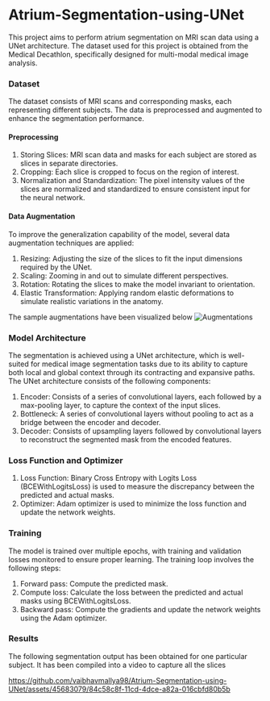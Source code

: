 # Atrium-Segmentation-using-UNet
This project aims to perform atrium segmentation on MRI scan data using a UNet architecture. The dataset used for this project is obtained from the Medical Decathlon, specifically designed for multi-modal medical image analysis.

### Dataset
The dataset consists of MRI scans and corresponding masks, each representing different subjects. The data is preprocessed and augmented to enhance the segmentation performance.

#### Preprocessing
1. Storing Slices: MRI scan data and masks for each subject are stored as slices in separate directories.
2. Cropping: Each slice is cropped to focus on the region of interest.
3. Normalization and Standardization: The pixel intensity values of the slices are normalized and standardized to ensure consistent input for the neural network.

#### Data Augmentation
To improve the generalization capability of the model, several data augmentation techniques are applied:

1. Resizing: Adjusting the size of the slices to fit the input dimensions required by the UNet.
2. Scaling: Zooming in and out to simulate different perspectives.
3. Rotation: Rotating the slices to make the model invariant to orientation.
4. Elastic Transformation: Applying random elastic deformations to simulate realistic variations in the anatomy.
   
The sample augmentations have been visualized below
![Augmentations](https://github.com/vaibhavmallya98/Atrium-Segmentation-using-UNet/assets/45683079/b487d96d-9a73-45a6-8ff5-de39973bb83e)



### Model Architecture
The segmentation is achieved using a UNet architecture, which is well-suited for medical image segmentation tasks due to its ability to capture both local and global context through its contracting and expansive paths. The UNet architecture consists of the following components:

1. Encoder: Consists of a series of convolutional layers, each followed by a max-pooling layer, to capture the context of the input slices.
2. Bottleneck: A series of convolutional layers without pooling to act as a bridge between the encoder and decoder.
3. Decoder: Consists of upsampling layers followed by convolutional layers to reconstruct the segmented mask from the encoded features.

### Loss Function and Optimizer
1. Loss Function: Binary Cross Entropy with Logits Loss (BCEWithLogitsLoss) is used to measure the discrepancy between the predicted and actual masks.
2. Optimizer: Adam optimizer is used to minimize the loss function and update the network weights.

### Training
The model is trained over multiple epochs, with training and validation losses monitored to ensure proper learning. The training loop involves the following steps:

1. Forward pass: Compute the predicted mask.
2. Compute loss: Calculate the loss between the predicted and actual masks using BCEWithLogitsLoss.
3. Backward pass: Compute the gradients and update the network weights using the Adam optimizer.

### Results 
The following segmentation output has been obtained for one particular subject. It has been compiled into a video to capture all the slices

https://github.com/vaibhavmallya98/Atrium-Segmentation-using-UNet/assets/45683079/84c58c8f-11cd-4dce-a82a-016cbfd80b5b



